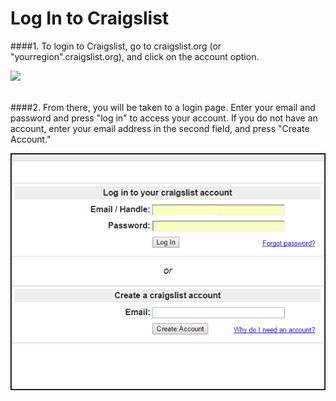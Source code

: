 # Log In to Craigslist

####1. To login to Craigslist, go to craigslist.org (or "yourregion".craigslist.org), and click on the account option.


![](https://git.gitbook.com/raw/rooof/rooof-user-manual/master/CLAccount_sample.png?token=YXNobGV5Z21vbmV5OjI2NTNlNWVjLWI1YmQtNGNmYi05NDYzLWVjNGFiMzY3MTZkZA%3D%3D)

<br>
####2. From there, you will be taken to a login page. Enter your email and password and press "log in" to access your account. If you do not have an account, enter your email address in the second field, and press "Create Account."

![](CLLogin.png)

